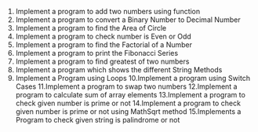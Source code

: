 1. Implement a program to add two numbers using function
2. Implement a program to convert a Binary Number to Decimal Number
3. Implement a program to find the Area of Circle
4. Implement a program to check number is Even or Odd
5. Implement a program to find the Factorial of a Number
6. Implement a program to print the Fibonacci Series
7. Implement a program to find greatest of two numbers
8. Implement a program which shows the different String Methods
9. Implement a Program using Loops
10.Implement a program using Switch Cases
11.Implement a program to swap two numbers
12.Implement a program to calculate sum of array elements
13.Implement a program to check given number is prime or not
14.Implement a program to check given number is prime or not using MathSqrt method
15.Implements a Program to check given string is palindrome or not
   
